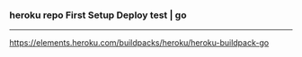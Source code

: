 ### heroku repo First Setup Deploy test | go
---

https://elements.heroku.com/buildpacks/heroku/heroku-buildpack-go



```
```

```
```

```
```
